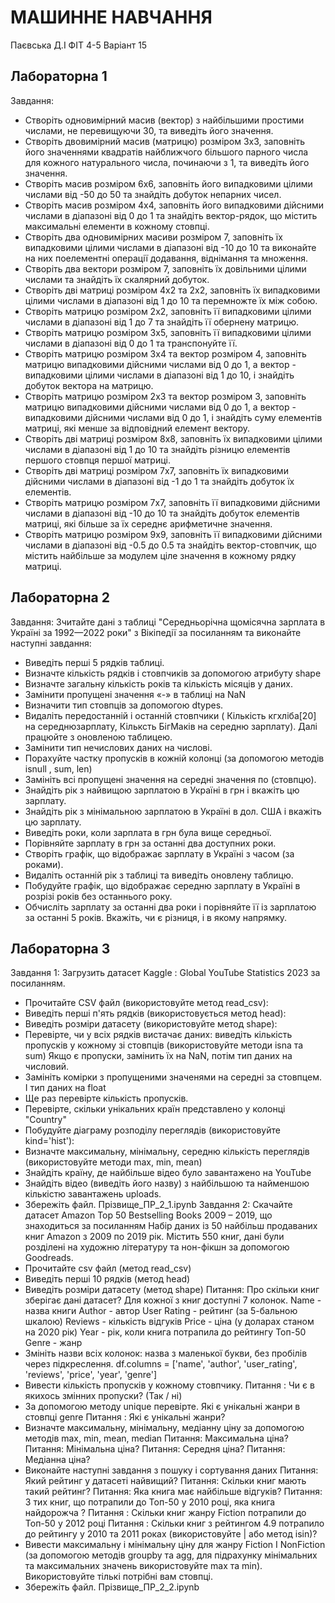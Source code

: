 # МАШИННЕ НАВЧАННЯ
Паєвська Д.І
ФІТ 4-5
Варіант 15
## Лабораторна 1
Завдання:
* Створіть одновимірний масив (вектор) з найбільшими простими числами, не перевищуючи 30, та виведіть його значення.
* Створіть двовимірний масив (матрицю) розміром 3x3, заповніть його значеннями квадратів найближчого більшого парного числа для кожного натурального числа, починаючи з 1, та виведіть його значення.
* Створіть масив розміром 6x6, заповніть його випадковими цілими числами від -50 до 50 та знайдіть добуток непарних чисел.
* Створіть масив розміром 4x4, заповніть його випадковими дійсними числами в діапазоні від 0 до 1 та знайдіть вектор-рядок, що містить максимальні елементи в кожному стовпці.
* Створіть два одновимірних масиви розміром 7, заповніть їх випадковими цілими числами в діапазоні від -10 до 10 та виконайте на них поелементні операції додавання, віднімання та множення.
* Створіть два вектори розміром 7, заповніть їх довільними цілими числами та знайдіть їх скалярний добуток.
* Створіть дві матриці розміром 4x2 та 2x2, заповніть їх випадковими цілими числами в діапазоні від 1 до 10 та перемножте їх між собою.
* Створіть матрицю розміром 2x2, заповніть її випадковими цілими числами в діапазоні від 1 до 7 та знайдіть її обернену матрицю.
* Створіть матрицю розміром 3x5, заповніть її випадковими цілими числами в діапазоні від 0 до 1 та транспонуйте її.
* Створіть матрицю розміром 3x4 та вектор розміром 4, заповніть матрицю випадковими дійсними числами від 0 до 1, а вектор - випадковими цілими числами в діапазоні від 1 до 10, і знайдіть добуток вектора на матрицю.
* Створіть матрицю розміром 2x3 та вектор розміром 3, заповніть матрицю випадковими дійсними числами від 0 до 1, а вектор - випадковими дійсними числами від 0 до 1, і знайдіть суму елементів матриці, які менше за відповідний елемент вектору.
*  Створіть дві матриці розміром 8x8, заповніть їх випадковими цілими числами в діапазоні від 1 до 10 та знайдіть різницю елементів першого стовпця першої матриці.
*  Створіть дві матриці розміром 7x7, заповніть їх випадковими дійсними числами в діапазоні від -1 до 1 та знайдіть добуток їх елементів.
*  Створіть матрицю розміром 7x7, заповніть її випадковими дійсними числами в діапазоні від -10 до 10 та знайдіть добуток елементів матриці, які більше за їх середнє арифметичне значення.
*  Створіть матрицю розміром 9x9, заповніть її випадковими дійсними числами в діапазоні від -0.5 до 0.5 та знайдіть вектор-стовпчик, що містить найбільше за модулем ціле значення в кожному рядку матриці.
## Лабораторна 2
Завдання:
Зчитайте дані з таблиці "Середньорічна щомісячна зарплата в Україні за 1992—2022 роки" з Вікіпедії за посиланням  та виконайте наступні завдання: 
*  Виведіть перші 5 рядків таблиці. 
*  Визначте кількість рядків і стовпчиків за допомогою атрибуту shape 
*  Визначте загальну кількість років та кількість місяців у даних. 
*  Замінити пропущені значення  «-» в таблиці на NaN 
*  Визначити тип стовпців за допомогою dtypes. 
*  Видаліть передостанній і останній стовпчики ( Кількість кгхліба[20] на середнюзарплату,  Кільксть БігМаків на середню зарплату). Далі працюйте з оновленою таблицею.  
*  Замінити тип нечислових даних на числові. 
*  Порахуйте частку пропусків в кожній колонці (за допомогою методів isnull , sum, len) 
*  Замініть всі пропущені значення на середні значення по (стовпцю). 
*  Знайдіть рік з найвищою зарплатою в Україні в грн і вкажіть цю зарплату. 
*  Знайдіть рік з мінімальною  зарплатою в Україні в дол. США і вкажіть цю зарплату. 
*  Виведіть роки, коли зарплата в грн була вище середньої. 
*  Порівняйте  зарплату  в грн за останні два доступних роки.  
*  Створіть графік, що відображає  зарплату в Україні з часом (за роками). 
*  Видаліть останній рік з таблиці та виведіть оновлену таблицю. 
*  Побудуйте графік, що відображає середню зарплату в Україні в розрізі років без останнього року. 
*  Обчисліть зарплату за останні два роки і порівняйте її із зарплатою за останні 5 років. Вкажіть, чи є різниця, і в якому напрямку. 
## Лабораторна 3
Завдання 1:
Загрузить датасет   Kaggle : Global YouTube Statistics 2023 за посиланням.
*  Прочитайте CSV файл (використовуйте метод read_csv): 
*  Виведіть перші п'ять рядків (використовується метод head): 
*  Виведіть розміри датасету (використовуйте метод shape): 
*  Перевірте, чи у всіх рядків вистачає даних: виведіть кількість пропусків  у кожному зі стовпців (використовуйте методи isna та sum) Якщо є пропуски, замінить їх на NaN, потім тип даних на числовий. 
*  Замініть комірки з пропущеними значенями на середні за стовпцем. І тип даних на float 
*  Ще раз перевірте кількість пропусків. 
*  Перевірте, скільки унікальних країн представлено у колонці "Country" 
*  Побудуйте діаграму розподілу переглядів (використовуйте kind='hist'): 
*  Визначте максимальну, мінімальну, середню кількість переглядів (використовуйте методи max, min, mean) 
*  Знайдіть країну, де найбільше відео було завантажено на YouTube 
*  Знайдіть відео (виведіть його назву) з найбільшою та найменшою кількістю завантажень uploads. 
*  Збережіть файл. Прізвище_ПР_2_1.ipynb
Завдання 2:
Скачайте датасет  Amazon Top 50 Bestselling Books 2009 – 2019, що знаходиться  за посиланням 
Набір даних із 50 найбільш продаваних книг Amazon з 2009 по 2019 рік. Містить 550 книг, дані були розділені на художню літературу та нон-фікшн за допомогою Goodreads.
*  Прочитайте csv файл (метод read_csv)
*  Виведіть перші 10 рядків (метод head)
*  Виведіть розміри датасету (метод shape)
Питання: Про скільки книг зберігає дані датасет?
Для кожної з книг доступні 7 колонок. 
Name - назва книги
Author - автор
User Rating - рейтинг (за 5-бальною шкалою)
Reviews - кількість відгуків
Price - ціна (у доларах станом на 2020 рік)
Year - рік, коли книга потрапила до рейтингу Топ-50
Genre - жанр
*  Змініть назви всіх колонок: назва з маленької букви, без пробілів через підкреслення.
df.columns = ['name', 'author', 'user_rating', 'reviews', 'price', 'year', 'genre']
*  Вивести кількість пропусків у кожному стовпчику.
Питання : Чи є в якихось змінних пропуски? (Так / ні)
*  За допомогою методу unique  перевірте. Які є унікальні жанри в стовпці genre 
Питання : Які є унікальні жанри?
*  Визначте максимальну, мінімальну, медіанну ціну за допомогою методів  max, min, mean, median
Питання: Максимальна ціна?
Питання: Мінімальна ціна?
Питання: Середня ціна?
Питання: Медіанна ціна?
*  Виконайте наступні завдання з пошуку і сортування даних
Питання: Який рейтинг у датасеті найвищий? 
Питання: Скільки книг мають такий рейтинг? 
Питання: Яка книга має найбільше відгуків? 
Питання: З тих книг, що потрапили до Топ-50 у 2010 році, яка книга найдорожча ?
Питання : Скільки книг жанру Fiction потрапили до Топ-50 у 2012 році 
Питання : Скільки книг з рейтингом 4.9 потрапило до рейтингу у 2010 та 2011 роках (використовуйте | або метод isin)? 
*  Вивести максимальну і  мінімальну ціну для жанру Fiction I NonFiction (за допомогою методів  groupby та agg, для підрахунку мінімальних та максимальних значень використовуйте max та min). Використовуйте тількі потрібні вам стовпці.
*  Збережіть файл. Прізвище_ПР_2_2.ipynb
